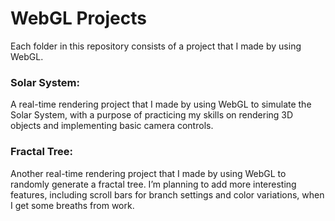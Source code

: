 # WebGL Projects

Each folder in this repository consists of a project that I made by using WebGL.

### Solar System:
A real-time rendering project that I made by using WebGL to simulate the Solar System, with a purpose of practicing my skills on rendering 3D objects and implementing basic camera controls.

### Fractal Tree:
Another real-time rendering project that I made by using WebGL to randomly generate a fractal tree. I’m planning to add more interesting features, including scroll bars for branch settings and color variations, when I get some breaths from work.
